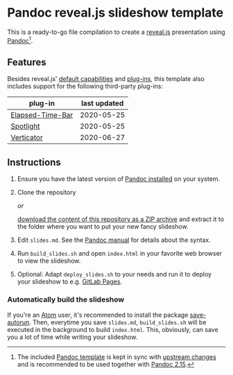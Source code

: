 # Pandoc reveal.js slideshow template

This is a ready-to-go file compilation to create a [reveal.js](https://revealjs.com/) presentation using [Pandoc](https://pandoc.org/)[^pandoc-version].


[^pandoc-version]: The included [Pandoc template](assets/pandoc_template.revealjs) is kept in sync with [upstream changes](https://github.com/jgm/pandoc-templates/commits/master/default.revealjs) and is recommended to be used together with [Pandoc 2.15](https://github.com/jgm/pandoc/releases/tag/2.15).


## Features

Besides reveal.js' [default capabilities](https://revealjs.com/) and [plug-ins](https://revealjs.com/plugins/), this template also includes support for the following third-party plug-ins:

plug-in | last updated
------- | ------------
[Elapsed-Time-Bar](https://github.com/tkrkt/reveal.js-elapsed-time-bar) | 2020-05-25
[Spotlight](https://github.com/denniskniep/reveal.js-plugin-spotlight) | 2020-05-25
[Verticator](https://github.com/Martinomagnifico/reveal.js-verticator) | 2020-06-27


## Instructions

1. Ensure you have the latest version of [Pandoc installed](https://pandoc.org/installing.html) on your system.

2. Clone the repository

    _or_

    [download the content of this repository as a ZIP archive](https://gitlab.com/salim_b/pandoc/reveal.js_tpl/-/archive/master/reveal.js_tpl-master.zip) and extract it to the folder where you want to put your new fancy slideshow.

4. Edit `slides.md`. See the [Pandoc manual](https://pandoc.org/MANUAL.html#producing-slide-shows-with-pandoc) for details about the syntax.

5. Run `build_slides.sh` and open `index.html` in your favorite web browser to view the slideshow.

6. Optional: Adapt `deploy_slides.sh` to your needs and run it to deploy your slideshow to e.g. [GitLab Pages](https://about.gitlab.com/product/pages/).

### Automatically build the slideshow

If you're an [Atom](https://atom.io/) user, it's recommended to install the package [save-autorun](https://atom.io/packages/save-autorun). Then, everytime you save `slides.md`, `build_slides.sh` will be executed in the background to build `index.html`. This, obviously, can save you a lot of time while writing your slideshow.

